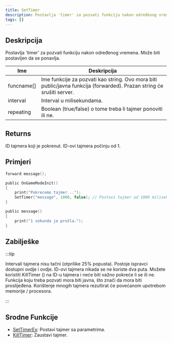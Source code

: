 ```yaml
---
title: SetTimer
description: Postavlja 'timer' za pozvati funkciju nakon određenog vremena.
tags: []
---
```


## Deskripcija

Postavlja 'timer' za pozvati funkciju nakon određenog vremena. Može biti postavljen da se ponavlja.

| Ime        | Deskripcija                                                                                                           |
| ---------- | --------------------------------------------------------------------------------------------------------------------- |
| funcname[] | Ime funkcije za pozvati kao string. Ovo mora biti public/javna funkcija (forwarded). Prazan string će srušiti server. |
| interval   | Interval u milisekundama.                                                                                             |
| repeating  | Boolean (true/false) o tome treba li tajmer ponoviti ili ne.                                                          |

## Returns

ID tajmera koji je pokrenut. ID-ovi tajmera počinju od 1.

## Primjeri

```c
forward message();

public OnGameModeInit()
{
    print("Pokrecemo tajmer...");
    SetTimer("message", 1000, false); // Postavi tajmer od 1000 milisekundi (1 sekunda)
}

public message()
{
    print("1 sekunda je prošla.");
}
```

## Zabilješke

:::tip

Intervali tajmera nisu tačni (otprilike 25% popusta). Postoje ispravci dostupni ovdje i ovdje. ID-ovi tajmera nikada se ne koriste dva puta. Možete koristiti KillTimer () na ID-u tajmera i neće biti važno pokreće li se ili ne. Funkcija koju treba pozvati mora biti javna, što znači da mora biti proslijeđena. Korištenje mnogih tajmera rezultirat će povećanom upotrebom memorije / procesora.

:::

## Srodne Funkcije

- [SetTimerEx](SetTimerEx): Postavi tajmer sa parametrima.
- [KillTimer](KillTimer): Zaustavi tajmer.
